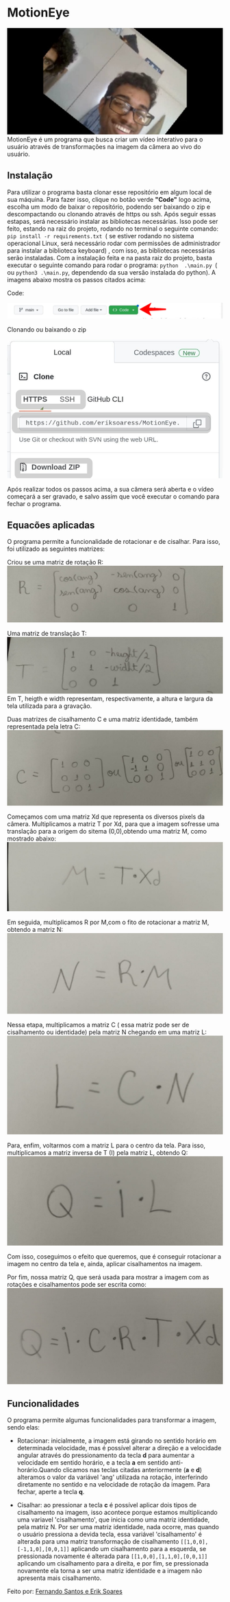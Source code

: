 # MotionEye
<img src= "https://github.com/eriksoaress/MotionEye/blob/main/EyeMotion.jpeg">
MotionEye é um programa que busca criar um vídeo interativo para o usuário através de transformações na imagem da câmera ao vivo do usuário.

## Instalação
Para utilizar o programa basta clonar esse repositório em algum local de sua máquina. Para fazer isso, clique no botão verde **"Code"** logo acima, escolha um modo de baixar o repositório, podendo ser baixando o zip e descompactando ou clonando através de https ou ssh. Após seguir essas estapas, será necessário instalar as bibliotecas necessárias. Isso pode ser feito, estando na raiz do projeto, rodando no terminal o seguinte comando:  `pip install -r requirements.txt `( se estiver rodando no sistema operacional Linux, será necessário rodar com permissões de administrador para instalar a biblioteca keyboard) , com isso, as bibliotecas necessárias serão instaladas. Com a instalação feita e na pasta raiz do projeto, basta executar o seguinte comando para rodar o programa: `python  .\main.py `( ou `python3 .\main.py`, dependendo da sua versão instalada do python). A imagens abaixo mostra os passos citados acima:
<p>Code:</p>
<img src= "https://github.com/eriksoaress/MotionEye/blob/main/code.jpeg">
<p>Clonando ou baixando o zip</p>
<img src= "https://github.com/eriksoaress/MotionEye/blob/main/clone.jpeg">



Após realizar todos os passos acima, a sua câmera será aberta e o vídeo começará a ser gravado, e salvo assim que você executar o comando para fechar o programa.

## Equacões aplicadas 
O programa permite a funcionalidade de rotacionar e de cisalhar. Para isso, foi utilizado as seguintes matrizes:

Criou se uma matriz de rotação R:
<img src= "https://github.com/eriksoaress/MotionEye/blob/main/rotacao.jpeg">

Uma matriz de translação T:
<img src= "https://github.com/eriksoaress/MotionEye/blob/main/translacao.jpeg">
Em T, heigth e width representam, respectivamente, a altura e largura da tela utilizada para a gravação.

Duas matrizes de cisalhamento  C e uma matriz identidade, também representada pela letra C:
<img src= "https://github.com/eriksoaress/MotionEye/blob/main/cisalhar.jpeg">


Começamos com uma matriz Xd que representa  os diversos pixels da câmera. Multiplicamos a matriz  T por Xd, para que a imagem sofresse uma translação para a origem do sitema (0,0),obtendo uma matriz M, como mostrado abaixo:
<img src= "https://github.com/eriksoaress/MotionEye/blob/main/matrizXd.jpeg">


Em seguida, multiplicamos R por M,com o fito de rotacionar a matriz M, obtendo a matriz N:
<img src= "https://github.com/eriksoaress/MotionEye/blob/main/matrizN.jpeg">


Nessa etapa, multiplicamos a matriz  C ( essa matriz pode ser de cisalhamento ou identidade) pela matriz N chegando em uma matriz L:
<img src= "https://github.com/eriksoaress/MotionEye/blob/main/matrizL.jpeg">


Para, enfim, voltarmos com a matriz L para o centro da tela. Para isso, multiplicamos a matriz inversa de T (I) pela matriz L, obtendo Q:
<img src= "https://github.com/eriksoaress/MotionEye/blob/main/matrizQ.jpeg">


Com isso, coseguimos o efeito que queremos, que é conseguir rotacionar a imagem no centro da tela e, ainda, aplicar cisalhamentos na imagem.

Por fim, nossa matriz Q, que será usada para mostrar a imagem com as rotações e cisalhamentos pode ser escrita como:
<img src= "https://github.com/eriksoaress/MotionEye/blob/main/multiplicacoes%20totais.jpeg">


## Funcionalidades 


O programa permite algumas funcionalidades para transformar a imagem, sendo elas:


- Rotacionar: inicialmente, a imagem está girando no sentido horário em determinada velocidade, mas é possível alterar a direção e a velocidade angular através do pressionamento da tecla **d** para aumentar a velocidade em sentido horário, e a tecla **a** em sentido anti-horário.Quando clicamos nas teclas citadas anteriormente (**a** e **d**) alteramos o valor da variável 'ang' utilizada na rotação, interferindo diretamente no sentido e na velocidade de rotação da imagem. Para fechar, aperte a tecla **q**.

- Cisalhar: ao pressionar a tecla **c** é possível aplicar dois tipos de cisalhamento na imagem, isso acontece porque estamos multiplicando uma variavel 'cisalhamento', que inicia como uma matriz identidade, pela matriz N. Por ser uma matriz identidade, nada ocorre, mas quando o usuário pressiona a devida tecla, essa variável 'cisalhamento' é alterada para uma matriz transformação de cisalhamento `[[1,0,0],[-1,1,0],[0,0,1]]` aplicando um cisalhamento para a esquerda, se pressionada novamente é alterada para `[[1,0,0],[1,1,0],[0,0,1]]` aplicando um cisalhamento para a direita, e por fim, se pressionada novamente ela torna a ser uma matriz identidade e a imagem não apresenta mais cisalhamento.




Feito por: <a href= "https://github.com/fernandovs4"> Fernando Santos e <a href = "https://github.com/eriksoaress"> Erik Soares<a>


